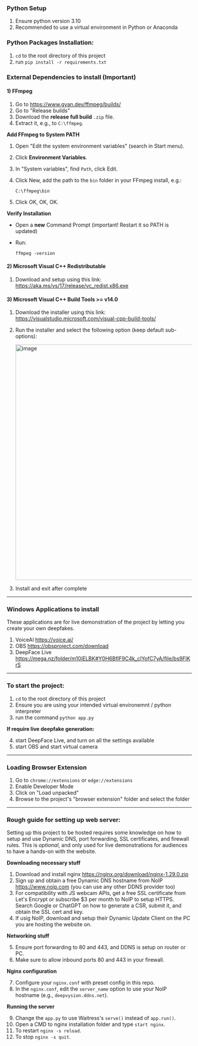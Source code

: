 ### Python Setup
1) Ensure python version 3.10
2) Recommended to use a virtual environment in Python or Anaconda

### Python Packages Installation:
1) `cd` to the root directory of this project
2) run `pip install -r requirements.txt`

### External Dependencies to install (Important)
#### **1) FFmpeg**
1. Go to https://www.gyan.dev/ffmpeg/builds/
2. Go to "Release builds"
3. Download the **release full build** `.zip` file.
4. Extract it, e.g., to `C:\ffmpeg`.

**Add FFmpeg to System PATH**
1. Open "Edit the system environment variables" (search in Start menu).
2. Click **Environment Variables**.
3. In "System variables", find `Path`, click Edit.
4. Click New, add the path to the `bin` folder in your FFmpeg install, e.g.:

   ```
   C:\ffmpeg\bin
   ```
5. Click OK, OK, OK.

**Verify Installation**

* Open a **new** Command Prompt (important! Restart it so PATH is updated)
* Run:

  ```
  ffmpeg -version
  ```


#### **2) Microsoft Visual C++ Redistributable**
1. Download and setup using this link: https://aka.ms/vs/17/release/vc_redist.x86.exe

#### **3) Microsoft Visual C++ Build Tools >= v14.0**
1. Download the installer using this link: https://visualstudio.microsoft.com/visual-cpp-build-tools/
2. Run the installer and select the following option (keep default sub-options):
   
   <img width="1280" height="639" alt="image" src="https://github.com/user-attachments/assets/2d483876-87d9-44a5-9683-7893cd0bde3c" />
4. Install and exit after complete

---

### Windows Applications to install
These applications are for live demonstration of the project by letting you create your own deepfakes.
1) VoiceAI
  https://voice.ai/
2) OBS
  https://obsproject.com/download
3) DeepFace Live
  https://mega.nz/folder/m10iELBK#Y0H6BflF9C4k_clYofC7yA/file/bs9FlKrS

---

### To start the project:
1) `cd` to the root directory of this project
2) Ensure you are using your intended virtual environemnt / python interpreter
3) run the command `python app.py`

**If require live deepfake generation:**

4) start DeepFace Live, and turn on all the settings available
5) start OBS and start virtual camera

---

### Loading Browser Extension
1) Go to `chrome://extensions` or `edge://extensions`
2) Enable Developer Mode
3) Click on "Load unpacked"
4) Browse to the project's "browser extension" folder and select the folder

---

### Rough guide for setting up web server:
Setting up this project to be hosted requires some knowledge on how to setup and use Dynamic DNS, port forwarding, SSL certificates, and firewall rules. This is *optional*, and only used for live demonstrations for audiences to have a hands-on with the website.

**Downloading necessary stuff** 
1. Download and install nginx https://nginx.org/download/nginx-1.29.0.zip
2. Sign up and obtain a free Dynamic DNS hostname from NoIP https://www.noip.com (you can use any other DDNS provider too)
3. For compatibility with JS webcam APIs, get a free SSL certificate from Let's Encrypt or subscribe $3 per month to NoIP to setup HTTPS. Search Google or ChatGPT on how to generate a CSR, submit it, and obtain the SSL cert and key.
4. If usig NoIP, download and setup their Dynamic Update Client on the PC you are hosting the website on.

**Networking stuff**

5. Ensure port forwarding to 80 and 443, and DDNS is setup on router or PC.
6. Make sure to allow inbound ports 80 and 443 in your firewall.

**Nginx configuration**

7. Configure your `nginx.conf` with preset config in this repo.
8. In the `nginx.conf`, edit the `server_name` option to use your NoIP hostname (e.g., `deepvysion.ddns.net`).

**Running the server**

9. Change the `app.py` to use Waitress's `serve()` instead of `app.run()`.
10. Open a CMD to nginx installation folder and type `start nginx`.
11. To restart `nginx -s reload`.
12. To stop `nginx -s quit`.
